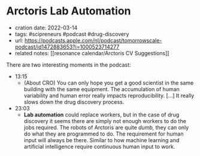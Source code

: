 # Arctoris Lab Automation
- cration date: 2022-03-14
- tags: #scipreneurs #podcast #drug-discovery   
- url: https://podcasts.apple.com/nl/podcast/tomorrowscale-podcast/id1472883653?i=1000523714277
- related notes: [[resonance calendar/Arctoris CV Suggestions]]

There are two interesting moments in the podcast:

- 13:15
    - (About CRO) You can only hope you get a good scientist in the same building with the same equipment. The accumulation of human variability and human error really impacts reproducibility. [...] It really slows down the drug discovery process.
- 23:03
    - **Lab automation** could replace workers, but in the case of drug discovery it seems there are simply not enough workers to do the jobs required. The robots of Arctoris are quite _dumb,_ they can only do what they are programmed to do. The requirement for human input will always be there. Similar to how machine learning and artificial intelligence require continuous human input to work.

